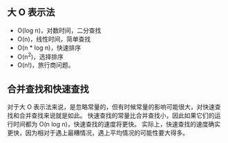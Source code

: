 ## 大 O 表示法

+ O(log n)，对数时间，二分查找
+ O(n)，线性时间，简单查找
+ O(n * log n)，快速排序
+ O(n<sup>2</sup>)，选择排序
+ O(n!)，旅行商问题。

## 合并查找和快速查找

对于大 O 表示法来说，是忽略常量的，但有时候常量的影响可能很大，对快速查找和合并查找来说就是如此。
快速查找的常量比合并查找小，因此如果它们的运行时间都为 O(n log n)，快速查找的速度将更快。
实际上，快速查找的速度确实更快，因为相对于遇上最糟情况，遇上平均情况的可能性要大得多。